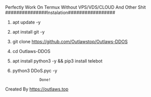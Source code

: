 Perfectly Work On Termux Without VPS/VDS/CLOUD And Other Shit
###############Instalation#################

1. apt update -y 

2. apt install git -y

3. git clone https://github.com/Outlawstop/Outlaws-DDOS

4. cd Outlaws-DDOS

5. apt install python3 -y && pip3 install telebot

6. python3 DDoS.pyc -y

                   Done!


Created By https://outlaws.top
